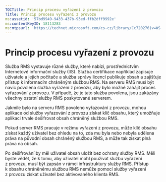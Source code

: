 ```yaml
---
TOCTitle: Princip procesu vyřazení z provozu
Title: Princip procesu vyřazení z provozu
ms:assetid: '57bd9949-9433-437b-93ed-ffb2dff9992e'
ms:contentKeyID: 18113283
ms:mtpsurl: 'https://technet.microsoft.com/cs-cz/library/Cc720276(v=WS.10)'
---
```


Princip procesu vyřazení z provozu
==================================

Služba RMS vystavuje různé služby, které nabízí, prostřednictvím Internetové informační služby (IIS). Služba certifikace například zapisuje uživatele a jejich počítače a služba správy licencí publikuje obsah a zajišťuje přístup k informacím chráněným službou RMS. Na serveru RMS musí být navíc povolena služba vyřazení z provozu, aby bylo možné zahájit proces vyřazování z provozu. V případě, že je tato služba povolena, jsou zakázány všechny ostatní služby RMS poskytované serverem.

Jakmile bylo na serveru RMS povoleno vyřazování z provozu, mohou aplikace od služby vyřazování z provozu získat klíč obsahu, který umožňuje aplikaci trvale dešifrovat obsah chráněný službou RMS.

Pokud server RMS pracuje v režimu vyřazení z provozu, může klíč obsahu získat každý uživatel bez ohledu na to, zda mu byla nebo nebyla udělena práva na původní obsah chráněný službou RMS, a může tak získat plná práva na obsah.

Po dešifrování by měl uživatel obsah uložit bez ochrany služby RMS. Měli byste vědět, že k tomu, aby uživatel mohl používat službu vyřazení z provozu, musí být zapsán v rámci infrastruktury služby RMS. Přístup k obsahu chráněnému službou RMS nemůže pomocí služby vyřazení z provozu získat uživatel bez aktivovaného klienta RMS.
